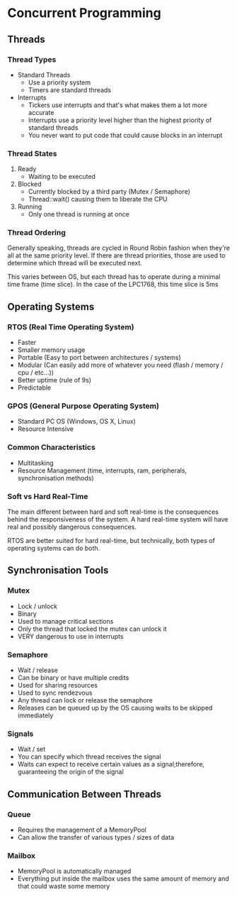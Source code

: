 # Concurrent Programming
## Threads
### Thread Types
* Standard Threads
    * Use a priority system
    * Timers are standard threads
* Interrupts
    * Tickers use interrupts and that's what makes them a lot more accurate
    * Interrupts use a priority level higher than the highest priority of standard threads
    * You never want to put code that could cause blocks in an interrupt

### Thread States
1. Ready
    * Waiting to be executed
2. Blocked
    * Currently blocked by a third party (Mutex / Semaphore)
    * Thread::wait() causing them to liberate the CPU
3. Running
    * Only one thread is running at once

### Thread Ordering
Generally speaking, threads are cycled in Round Robin fashion when they're all at the same priority level. If there are thread priorities, those are used to determine which thread will be executed next.

This varies between OS, but each thread has to operate during a minimal time frame (time slice). In the case of the LPC1768, this time slice is 5ms

## Operating Systems
### RTOS (Real Time Operating System)
* Faster
* Smaller memory usage
* Portable (Easy to port between architectures / systems)
* Modular (Can easily add more of whatever you need (flash / memory / cpu / etc...))
* Better uptime (rule of 9s)
* Predictable

### GPOS (General Purpose Operating System)
* Standard PC OS (Windows, OS X, Linux)
* Resource Intensive

### Common Characteristics
* Multitasking
* Resource Management (time, interrupts, ram, peripherals, synchronisation methods)

### Soft vs Hard Real-Time
The main different between hard and soft real-time is the consequences behind the responsiveness of the system. A hard real-time system will have real and possibly dangerous consequences.

RTOS are better suited for hard real-time, but technically, both types of operating systems can do both.

## Synchronisation Tools
### Mutex
* Lock / unlock
* Binary
* Used to manage critical sections
* Only the thread that locked the mutex can unlock it
* VERY dangerous to use in interrupts

### Semaphore
* Wait / release
* Can be binary or have multiple credits
* Used for sharing resources
* Used to sync rendezvous
* Any thread can lock or release the semaphore
* Releases can be queued up by the OS causing waits to be skipped immediately

### Signals
* Wait / set
* You can specify which thread receives the signal
* Waits can expect to receive certain values as a signal;therefore, guaranteeing the origin of the signal

## Communication Between Threads
### Queue
* Requires the management of a MemoryPool
* Can allow the transfer of various types / sizes of data

### Mailbox
* MemoryPool is automatically managed
* Everything put inside the mailbox uses the same amount of memory and that could waste some memory